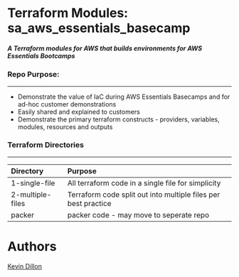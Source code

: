 Terraform Modules: sa_aws_essentials_basecamp
===========
##### A Terraform modules for AWS that builds environments for AWS Essentials Bootcamps

### Repo Purpose:
------
- Demonstrate the value of IaC during AWS Essentials Basecamps and for ad-hoc customer demonstrations
- Easily shared and explained to customers 
- Demonstrate the primary terraform constructs - providers, variables, modules, resources and outputs

### Terraform Directories
----------------------
| Directory | Purpose |
|:-------- |:--------|
1-single-file | All terraform code in a single file for simplicity
2-multiple-files | Terraform code split out into multiple files per best practice
packer | packer code - may move to seperate repo

Authors
=======

[Kevin Dillon](kdillon@2ndwatch.com)

